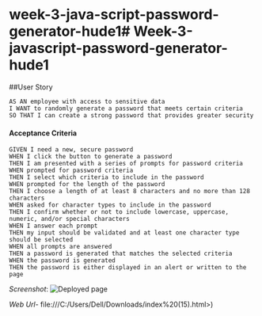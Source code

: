 # week-3-java-script-password-generator-hude1# Week-3-javascript-password-generator-hude1

##User Story
```
AS AN employee with access to sensitive data
I WANT to randomly generate a password that meets certain criteria
SO THAT I can create a strong password that provides greater security
```
#### Acceptance Criteria

```
GIVEN I need a new, secure password
WHEN I click the button to generate a password
THEN I am presented with a series of prompts for password criteria
WHEN prompted for password criteria
THEN I select which criteria to include in the password
WHEN prompted for the length of the password
THEN I choose a length of at least 8 characters and no more than 128 characters
WHEN asked for character types to include in the password
THEN I confirm whether or not to include lowercase, uppercase, numeric, and/or special characters
WHEN I answer each prompt
THEN my input should be validated and at least one character type should be selected
WHEN all prompts are answered
THEN a password is generated that matches the selected criteria
WHEN the password is generated
THEN the password is either displayed in an alert or written to the page
```

*Screenshot*: ![Deployed page](<Screenshot 2023-10-18 at 17.22.48.png>)

*Web Url*- file:///C:/Users/Dell/Downloads/index%20(15).html>)


